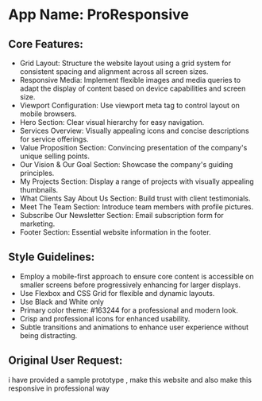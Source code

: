 # **App Name**: ProResponsive

## Core Features:

- Grid Layout: Structure the website layout using a grid system for consistent spacing and alignment across all screen sizes.
- Responsive Media: Implement flexible images and media queries to adapt the display of content based on device capabilities and screen size.
- Viewport Configuration: Use viewport meta tag to control layout on mobile browsers.
- Hero Section: Clear visual hierarchy for easy navigation.
- Services Overview: Visually appealing icons and concise descriptions for service offerings.
- Value Proposition Section: Convincing presentation of the company's unique selling points.
- Our Vision & Our Goal Section: Showcase the company's guiding principles.
- My Projects Section: Display a range of projects with visually appealing thumbnails.
- What Clients Say About Us Section: Build trust with client testimonials.
- Meet The Team Section: Introduce team members with profile pictures.
- Subscribe Our Newsletter Section: Email subscription form for marketing.
- Footer Section: Essential website information in the footer.

## Style Guidelines:

- Employ a mobile-first approach to ensure core content is accessible on smaller screens before progressively enhancing for larger displays.
- Use Flexbox and CSS Grid for flexible and dynamic layouts.
- Use Black and White only
- Primary color theme: #163244 for a professional and modern look.
- Crisp and professional icons for enhanced usability.
- Subtle transitions and animations to enhance user experience without being distracting.

## Original User Request:
i have  provided a sample prototype , make this website and also make this responsive in professional way
  